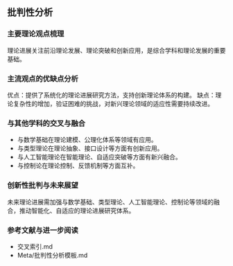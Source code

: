 ## 批判性分析

### 主要理论观点梳理
理论进展关注前沿理论发展、理论突破和创新应用，是综合学科和理论发展的重要基础。

### 主流观点的优缺点分析
优点：提供了系统化的理论进展研究方法，支持创新理论体系的构建。
缺点：理论复杂性的增加，验证困难的挑战，对新兴理论领域的适应性需要持续改进。

### 与其他学科的交叉与融合
- 与数学基础在理论建模、公理化体系等领域有应用。
- 与类型理论在理论抽象、接口设计等方面有创新应用。
- 与人工智能理论在智能理论、自适应突破等方面有新兴融合。
- 与控制论在理论控制、反馈机制等方面互补。

### 创新性批判与未来展望
未来理论进展需加强与数学基础、类型理论、人工智能理论、控制论等领域的融合，推动智能化、自适应的理论进展研究体系。

### 参考文献与进一步阅读
- 交叉索引.md
- Meta/批判性分析模板.md 